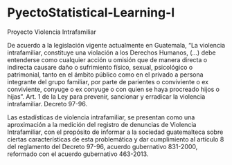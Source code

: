# PyectoStatistical-Learning-I
Proyecto
Violencia Intrafamiliar

De acuerdo a la legislación vigente actualmente en Guatemala, “La violencia intrafamiliar, constituye una violación a los Derechos Humanos, (…) debe entenderse como cualquier acción u omisión que de manera directa o indirecta causare daño o sufrimiento físico, sexual, psicológico o patrimonial, tanto en el ámbito público como en el privado a persona integrante del grupo familiar, por parte de parientes o conviviente o ex conviviente, conyuge o ex conyuge o con quien se haya procreado hijos o hijas”. Art. 1 de la Ley para prevenir, sancionar y erradicar la violencia intrafamiliar. Decreto 97-96.

Las estadísticas de violencia intrafamiliar, se presentan como una aproximación a la medición del registro de denuncias de Violencia Intrafamiliar, con el propósito de informar a la sociedad guatemalteca sobre ciertas características de esta problemática y dar cumplimiento al artículo 8 del reglamento del Decreto 97-96, acuerdo gubernativo 831-2000, reformado con el acuerdo gubernativo 463-2013.
